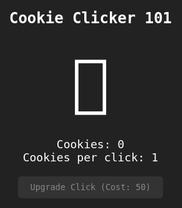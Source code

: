 <!DOCTYPE html>
<html lang="en">
<head>
  <meta charset="UTF-8">
  <meta name="viewport" content="width=device-width, initial-scale=1.0">
  <title>Cookie Clicker 101</title>
  <style>
    html, body {
      margin: 0;
      padding: 0;
      background: #222;
      color: #fff;
      font-family: monospace;
      text-align: center;
      height: 100vh;
      overflow: hidden;
    }
    h1 {
      margin-top: 20px;
      font-size: 24px;
    }
    #cookie {
      font-size: 100px;
      cursor: pointer;
      margin: 30px 0;
      user-select: none;
    }
    #stats {
      font-size: 18px;
    }
    #upgrade {
      margin-top: 20px;
      padding: 10px 20px;
      background: #444;
      color: #fff;
      border: none;
      border-radius: 5px;
      cursor: pointer;
      font-family: monospace;
    }
    #upgrade:disabled {
      background: #333;
      color: #888;
      cursor: default;
    }
  </style>
</head>
<body>
  <h1>Cookie Clicker 101</h1>
  <div id="cookie">🍪</div>
  <div id="stats">
    Cookies: <span id="count">0</span><br>
    Cookies per click: <span id="cpc">1</span>
  </div>
  <button id="upgrade" disabled>Upgrade Click (Cost: 50)</button>

  <script>
    let cookies = 0;
    let cookiesPerClick = 1;
    let upgradeCost = 50;

    const cookie = document.getElementById("cookie");
    const countSpan = document.getElementById("count");
    const cpcSpan = document.getElementById("cpc");
    const upgradeBtn = document.getElementById("upgrade");

    cookie.onclick = () => {
      cookies += cookiesPerClick;
      update();
    };

    upgradeBtn.onclick = () => {
      if (cookies >= upgradeCost) {
        cookies -= upgradeCost;
        cookiesPerClick++;
        upgradeCost = Math.floor(upgradeCost * 1.5);
        update();
      }
    };

    function update() {
      countSpan.textContent = cookies;
      cpcSpan.textContent = cookiesPerClick;
      upgradeBtn.textContent = `Upgrade Click (Cost: ${upgradeCost})`;
      upgradeBtn.disabled = cookies < upgradeCost;
    }
  </script>
</body>
</html>

